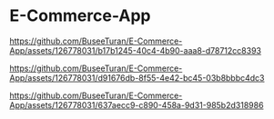 # E-Commerce-App



https://github.com/BuseeTuran/E-Commerce-App/assets/126778031/b17b1245-40c4-4b90-aaa8-d78712cc8393



https://github.com/BuseeTuran/E-Commerce-App/assets/126778031/d91676db-8f55-4e42-bc45-03b8bbbc4dc3



https://github.com/BuseeTuran/E-Commerce-App/assets/126778031/637aecc9-c890-458a-9d31-985b2d318986

